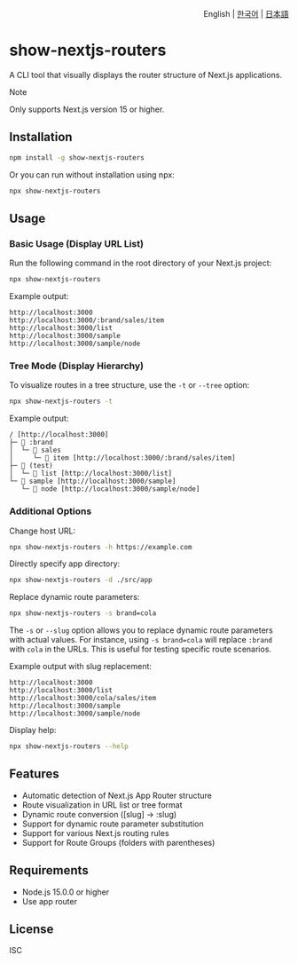 <p align="right">English | <a href="./README.ko.md">한국어</a> | <a href="./README.ja.md">日本語</a></p>

# show-nextjs-routers

A CLI tool that visually displays the router structure of Next.js applications.

> [!Note]
> Only supports Next.js version 15 or higher.

## Installation

```bash
npm install -g show-nextjs-routers
```

Or you can run without installation using npx:

```bash
npx show-nextjs-routers
```

## Usage

### Basic Usage (Display URL List)

Run the following command in the root directory of your Next.js project:

```bash
npx show-nextjs-routers
```

Example output:
```
http://localhost:3000
http://localhost:3000/:brand/sales/item
http://localhost:3000/list
http://localhost:3000/sample
http://localhost:3000/sample/node
```

### Tree Mode (Display Hierarchy)

To visualize routes in a tree structure, use the `-t` or `--tree` option:

```bash
npx show-nextjs-routers -t
```

Example output:
```
/ [http://localhost:3000]
├─ 📁 :brand
│  └─ 📁 sales
│     └─ 📁 item [http://localhost:3000/:brand/sales/item]
├─ 📁 (test)
│  └─ 📁 list [http://localhost:3000/list]
└─ 📁 sample [http://localhost:3000/sample]
   └─ 📁 node [http://localhost:3000/sample/node]
```

### Additional Options

Change host URL:
```bash
npx show-nextjs-routers -h https://example.com
```

Directly specify app directory:
```bash
npx show-nextjs-routers -d ./src/app
```

Replace dynamic route parameters:
```bash
npx show-nextjs-routers -s brand=cola
```
The `-s` or `--slug` option allows you to replace dynamic route parameters with actual values. For instance, using `-s brand=cola` will replace `:brand` with `cola` in the URLs. This is useful for testing specific route scenarios.

Example output with slug replacement:
```
http://localhost:3000
http://localhost:3000/list
http://localhost:3000/cola/sales/item
http://localhost:3000/sample
http://localhost:3000/sample/node
```


Display help:
```bash
npx show-nextjs-routers --help
```

## Features

- Automatic detection of Next.js App Router structure
- Route visualization in URL list or tree format
- Dynamic route conversion ([slug] → :slug)
- Support for dynamic route parameter substitution
- Support for various Next.js routing rules
- Support for Route Groups (folders with parentheses)

## Requirements

- Node.js 15.0.0 or higher
- Use app router

## License

ISC